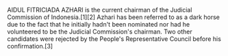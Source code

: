 AIDUL FITRICIADA AZHARI is the current chairman of the Judicial Commission of Indonesia.[1][2] Azhari has been referred to as a dark horse due to the fact that he initially hadn't been nominated nor had he volunteered to be the Judicial Commission's chairman. Two other candidates were rejected by the People's Representative Council before his confirmation.[3]
